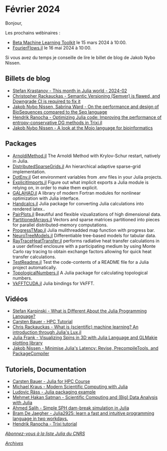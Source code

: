 # Février 2024 

Bonjour, 

Les prochains wébinaires :

 - [Beta Machine Learning Toolkit](https://calcul.math.cnrs.fr/cafe-julia-7.html) le 15 mars 2024 à 10:00.
 - [FourierFlows.jl](https://calcul.math.cnrs.fr/cafe-julia-fourierflows.html) le 16 mai 2024 à 10:00.

Si vous avez du temps je conseille de lire le billet de blog de Jakob Nybo Nissen.

## Billets de blog

- [Stefan Krastanov - This month in Julia world - 2024-02](https://discourse.julialang.org/t/this-month-in-julia-world-2024-02/110988)
- [Christopher Rackauckas - Semantic Versioning (Semver) is flawed, and Downgrade CI is required to fix it](https://www.stochasticlifestyle.com/semantic-versioning-semver-is-flawed-and-downgrade-ci-is-required-to-fix-it/)
- [Jakob Nybo Nissen, Sabrina Ward - On the performance and design of BioSequences compared to the Seq language](https://biojulia.dev/posts/seq-lang/)
- [Hendrik Ranocha - Optimizing Julia code: Improving the performance of entropy-conservative DG methods in Trixi.jl](https://ranocha.de/blog/Optimizing_EC_Trixi/#gsc.tab=0)
- [Jakob Nybo Nissen - A look at the Mojo language for bioinformatics](https://viralinstruction.com/posts/mojo/)

## Packages

- [ArnoldiMethod.jl](https://github.com/JuliaLinearAlgebra/ArnoldiMethod.jl) The Arnoldi Method with Krylov-Schur restart, natively in Julia.
- [DistributedSparseGrids.jl](https://github.com/baxmittens/DistributedSparseGrids.jl) An hierarchical adaptive sparse-grid implementation.
- [DotEnv.jl](https://github.com/tecosaur/DotEnv.jl) Get environment variables from .env files in your Julia projects. 
- [ExplicitImports.jl](https://github.com/ericphanson/ExplicitImports.jl) Figure out what implicit exports a Julia module is relying on, in order to make them explicit.
- [GALAHAD.jl](https://github.com/ralna/GALAHAD) A library of modern Fortran modules for nonlinear optimization with Julia interface.
- [Handcalcs.jl](https://github.com/co1emi11er2/Handcalcs.jl) Julia package for converting Julia calculations into rendered latex..
- [PairPlots.jl](https://github.com/sefffal/PairPlots.jl) Beautiful and flexible vizualizations of high dimensional data.
- [PartitionedArrays.jl](https://github.com/fverdugo/PartitionedArrays.jl) Vectors and sparse matrices partitioned into pieces for parallel distributed-memory computations.
- [ProgressTMap.jl](https://github.com/OliverDudgeon/ProgressTMap.jl) Julia mulithreadded map function with progress bar.
- [NeuroTreeModels.jl](https://github.com/Evovest/NeuroTreeModels.jl) Differentiable tree-based models for tabular data.
- [RayTraceHeatTransfer.jl](https://github.com/NikoBiele/RayTraceHeatTransfer.jl) performs radiative heat transfer calculations in a user defined enclosure with a participating medium by using Monte Carlo ray tracing to obtain exchange factors allowing for quick heat transfer calculations.
- [TestReadme.jl](https://github.com/thchr/TestReadme.jl) Test the code-contents of a README file for a Julia project automatically.
- [TopologicalNumbers.jl](https://github.com/KskAdch/TopologicalNumbers.jl) A Julia package for calculating topological numbers.
- [VkFFTCUDA.jl](https://github.com/PaulVirally/VkFFTCUDA.jl) Julia bindings for VkFFT.

## Vidéos

- [Stefan Karpinski - What is Different About the Julia Programming Language? ](https://youtu.be/FhaGK3Sd6ow?si=c7LFkhRumH_YFaRS)
- [Carsten Bauer - HPC Tutorial](https://youtu.be/-C1Wz8dkuo8?si=QKYLxVHKZtGlF8tq)
- [Chris Rackauckas - What is (scientific) machine learning? An introduction through Julia's Lux.jl](https://youtu.be/MqZpK455RNM?si=ZEYoBMWUZ7qtJj3z)
- [Julia Frank - Visualizing Spins in 3D with Julia Language and GLMakie plotting library](https://youtu.be/2sz9j0PI1PU?si=iJm8xFgPpBQCX21c)
- [Jakob Nissen - Minimise Julia's Latency: Revise, PrecompileTools, and PackageCompiler](https://youtu.be/_3vJSBk0Bls?si=Trqun19x0c92ZYJq)

## Tutoriels, Documentation

- [Carsten Bauer - Julia for HPC Course](https://github.com/carstenbauer/JuliaUCL24)
- [Michael Kraus - Modern Scientific Computing with Julia](https://michakraus.github.io/JuliaMSC/)
- [Ludovic Räss - Julia packaging example](https://github.com/Unil-SGC/julia-packaging)
- [Mehmet Hakan Satman - Scientific Computing and (Big) Data Analysis with Julia](https://github.com/jbytecode/julia-presentation)
- [Ahmed Salih - Simple SPH dam-break simulation in Julia](https://github.com/AhmedSalih3d/SPHExample)
- [Bram De Jaegher - Julia2925: learn a fast and intuitive programming language in two workdays.](https://github.com/Beramos/DS-Julia2925)
- [Hendrik Ranocha - Trixi tutorial](https://github.com/trixi-framework/tutorial-2023-kassel)

[*Abonnez-vous à la liste Julia du CNRS*](https://listes.services.cnrs.fr/wws/subscribe/julia)

[*Archives*](https://pnavaro.github.io/NouvellesJulia)
